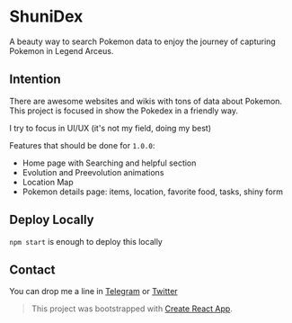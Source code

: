 # ShuniDex

A beauty way to search Pokemon data to enjoy the journey of capturing Pokemon in Legend Arceus.

## Intention

There are awesome websites and wikis with tons of data about Pokemon. This project is focused in show the Pokedex in a friendly way.

I try to focus in UI/UX (it's not my field, doing my best)

Features that should be done for `1.0.0`:

- Home page with Searching and helpful section
- Evolution and Preevolution animations
- Location Map
- Pokemon details page: items, location, favorite food, tasks, shiny form

## Deploy Locally

`npm start` is enough to deploy this locally

## Contact

You can drop me a line in [Telegram](https://t.me/JuniorZavaleta) or [Twitter](https://twitter.com/MonkeyDJuni)

> This project was bootstrapped with [Create React App](https://github.com/facebook/create-react-app).
